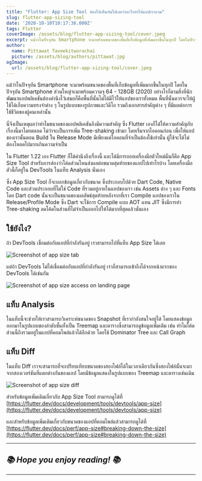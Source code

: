 ```yaml
---
title: "Flutter: App Size Tool ส่องให้เห็นกันไปเลยว่าอะไรทำให้แอปเราบวม"
slug: flutter-app-sizing-tool
date: '2020-10-10T10:17:36.000Z'
tags: Flutter
coverImage: /assets/blog/flutter-app-sizing-tool/cover.jpeg
excerpt: แม้ว่าในปัจจุบัน Smartphone จะมาพร้อมขนาดของพื้นที่เก็บข้อมูลที่เพิ่มมากขึ้นในทุกปี โดยในปัจจุบัน Smartphone ส่วนใหญ่จะมาพร้อมความจุ 64 - 128GB (2020) อย่างไรก็ตามสิ่งที่นักพัฒนาแอปพลิเคชันต้องคำนึงไว้เสมอก็คือพื้นที่นั้นไม่ได้มีไว้ให้แอปของเราทั้งหมด
author:
  name: Pittawat Taveekitworachai
  picture: /assets/blog/authors/pittawat.jpg
ogImage:
  url: /assets/blog/flutter-app-sizing-tool/cover.jpeg
---
```


แม้ว่าในปัจจุบัน Smartphone จะมาพร้อมขนาดของพื้นที่เก็บข้อมูลที่เพิ่มมากขึ้นในทุกปี โดยในปัจจุบัน Smartphone ส่วนใหญ่จะมาพร้อมความจุ 64 - 128GB (2020) อย่างไรก็ตามสิ่งที่นักพัฒนาแอปพลิเคชันต้องคำนึงไว้เสมอก็คือพื้นที่นั้นไม่ได้มีไว้ให้แอปของเราทั้งหมด พื้นที่นั้นควรจะให้ผู้ใช้ได้เก็บความทรงจำต่าง ๆ ในรูปแบบของรูปภาพและวิดีโอ รวมถึงเอกสารสำคัญต่าง ๆ ที่มีผลต่อการใช้ชีวิตของผู้คนเหล่านั้น

นี่จึงเป็นเหตุผลว่าทำไมขนาดของแอปพลิเคชันถึงมีความสำคัญ ซึ่ง Flutter เองก็ได้ให้ความสำคัญกับเรื่องนี้มาโดยตลอด ไม่ว่าจะเป็นการเพิ่ม Tree-shaking เข้ามา โดยเริ่มจากไอคอนก่อน เพื่อให้แอปของเรานั้นตอน Build ใน Release Mode มีเพียงแค่ไอคอนที่จำเป็นต้องใช้เท่านั้น ผู้ใช้จะได้ไม่ต้องโหลดไปมากเกินความจำเป็น

ใน Flutter 1.22 เอง Flutter ก็ได้คำนึงถึงเรื่องนี้ และได้มีการออกเครื่องมือตัวใหม่นั่นก็คือ App Size Tool สำหรับการส่องว่าโค้ดส่วนไหนส่งผลต่อขนาดสุดท้ายของแอปไปเท่าไรบ้าง โดยเครื่องมือตัวนี้ก็อยู่ใน DevTools ในแท็บ Analysis นั่นเอง

ซึ่ง App Size Tool ก็จะบอกข้อมูลเกี่ยวกับขนาด ซึ่งประกอบไปด้วย Dart Code, Native Code และส่วนประกอบที่ไม่ใช่ Code ที่รวมอยู่ภายในแอปของเรา เช่น Assets ต่าง ๆ และ Fonts โดย Dart code นั้นจะเป็นขนาดของผลลัพธ์สุดท้ายหลังจากที่เรา Compile แอปของเราใน Release/Profile Mode ซึ่ง Dart จะใช้การ Compile แบบ AOT แทน JIT ซึ่งมีการทำ Tree-shaking ลดโค้ดในส่วนที่ไม่จำเป็นออกไปให้ได้มากที่สุดแล้วนั่นเอง

## ใช้ยังไง?

ถ้า DevTools เชื่อมต่อกับแอปที่กำลังรันอยู่ เราสามารถไปที่แท็บ App Size ได้เลย

![Screenshot of app size tab](https://flutter.dev/assets/tools/devtools/app_size_tab-79a10a06025b87fdfc18f936185ca97746ba42c60d7661cc6498a80bf4605a35.png)

แต่ถ้า DevTools ไม่ได้เชื่อมต่อกับแอปที่กำลังรันอยู่ เราก็สามารถเข้าถึงได้จากหน้าแรกของ DevTools ได้เช่นกัน

![Screenshot of app size access on landing page](https://flutter.dev/assets/tools/devtools/app_size_access_landing_page-5f8e6299be5829643f5be8649d42869a1cab7152ece1b54d9de5ffebb75ebb22.png)

## แท็บ Analysis

ในแท็บนี้จะช่วยให้เราสามารถวิเคราะห์ขนาดของ Snapshot ที่เรากำลังสนใจอยู่ได้ โดยแสดงข้อมูลออกมาในรูปแบบของลำดับชั้นทั้งเป็น Treemap และตารางซึ่งสามารถดูข้อมูลเพิ่มเติม เช่น ทำไมโค้ดส่วนนี้ถึงรวมอยู่ในแอปที่คอมไพล์แล้วได้อีกด้วย โดยใช้ Dominator Tree และ Call Graph

## แท็บ Diff

ในแท็บ Diff เราจะสามารถที่จะเปรียบเทียบขนาดของสองไฟล์ได้ในเวลาเดียวกันซึ่งสองไฟล์นั้นจะมาจากสองเวอร์ชันที่แตกต่างกันของแอป โดยมีข้อมูลแสดงในรูปแบบของ Treemap และตารางเช่นเดิม

![Screenshot of app size diff](https://flutter.dev/assets/tools/devtools/app_size_diff-4fee2ce4ac69edb5761df30b49d1cc059bd4b68a7682c47e002d5ce90f68b68e.png)

สำหรับข้อมูลเพิ่มเติมเกี่ยวกับ App Size Tool สามารถดูได้ที่ [https://flutter.dev/docs/development/tools/devtools/app-size](https://flutter.dev/docs/development/tools/devtools/app-size)

และสำหรับข้อมูลเพิ่มเติมเกี่ยวกับขนาดของแอปที่คอมไพล์แล้วสามารถดูได้ที่ [https://flutter.dev/docs/perf/app-size#breaking-down-the-size](https://flutter.dev/docs/perf/app-size#breaking-down-the-size)

---

## *📚 Hope you enjoy reading! 📚*

---
